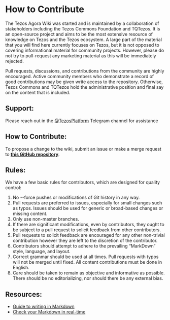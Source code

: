 # How to Contribute

The Tezos Agora Wiki was started and is maintained by a collaboration of stakeholders including the Tezos Commons Foundation and TQTezos. It is an open-source project and aims to be the most extensive resource of knowledge on Tezos and the Tezos ecosystem. A large part of the material that you will find here currently focuses on Tezos, but it is not opposed to covering informational material for community projects. However, please do not try to pull-request any marketing material as this will be immediately rejected.

Pull requests, discussions, and contributions from the community are highly encouraged. Active community members who demonstrate a record of good contributions may be given write access to the repository. Otherwise, Tezos Commons and TQTezos hold the administrative position and final say on the content that is included.

## Support:

Please reach out in the [@TezosPlatform](https://t.me/joinchat/BtLGEcc-Ed4xNmMy%20) Telegram channel for assistance

## How to Contribute:

To propose a change to the wiki, submit an issue or make a merge request to [**this GitHub repository**](https://github.com/tezosagorawiki/wiki). 

## Rules:

We have a few basic rules for contributors, which are designed for quality control:

1. No --force pushes or modifications of Git history in any way. 
2. Pull requests are preferred to issues, especially for small changes such as typos. Issues should be used for generic or broad-based changes or missing content. 
3. Only use non-master branches. 
4. If there are significant modifications, even by contributors, they ought to be subject to a pull request to solicit feedback from other contributors. 
5. Pull requests to solicit feedback are encouraged for any other non-trivial contribution however they are left to the discretion of the contributor. 
6. Contributors should attempt to adhere to the prevailing “MarkDown” style, language, and layout. 
7. Correct grammar should be used at all times. Pull requests with typos will not be merged until fixed. All content contributions must be done in English. 
8. Care should be taken to remain as objective and informative as possible. There should be no editorializing, nor should there be any external bias.

## Resources:

* [Guide to writing in Markdown](https://guides.github.com/features/mastering-markdown/%20)
* [Check your Markdown in real-time](https://stackedit.io/app#%20)

